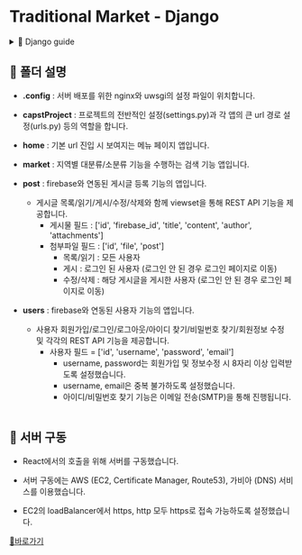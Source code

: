 # Traditional Market - Django

<details>
<summary>📕 Django guide</summary>

- **templates** : HTML 템플릿 파일을 보관하는 폴더입니다. (이 프로젝트에서는 실행을 위한 최소한의 프론트를 작성하였습니다)

- **__init__.py** : 패키지로써 인식되기 위한 빈 파일입니다.

- **apps.py** : 앱 이름, 필드 유형 등의 앱 설정을 하는 파일입니다.

- **forms.py** : 웹 양식, 데이터 처리를 위한 폼 클래스를 정의하는 파일입니다.

- **models.py** : 데이터베이스 모델 구조를 정의하는 파일입니다.

- **serializers.py** : Django REST Framework에서 사용되는 직렬화 클래스를 정의하는 파일입니다.

- **urls.py** : URL 패턴을 정의하는 파일입니다.

- **views.py** : 요청 처리 로직, 템플릿 렌더링, API 응답 생성 등의 기능을 하는 뷰 함수를 정의하는 파일입니다.
  
<br><br>
</details>

## 🌿 폴더 설명

- **.config** : 서버 배포를 위한 nginx와 uwsgi의 설정 파일이 위치합니다.
  
- **capstProject** : 프로젝트의 전반적인 설정(settings.py)과 각 앱의 큰 url 경로 설정(urls.py) 등의 역할을 합니다.

- **home** : 기본 url 진입 시 보여지는 메뉴 페이지 앱입니다.

- **market** : 지역별 대분류/소분류 기능을 수행하는 검색 기능 앱입니다.

- **post** : firebase와 연동된 게시글 등록 기능의 앱입니다.
  * 게시글 목록/읽기/게시/수정/삭제와 함께 viewset을 통해 REST API 기능을 제공합니다.
    - 게시물 필드 : ['id', 'firebase_id', 'title', 'content', 'author', 'attachments']
    - 첨부파일 필드 : ['id', 'file', 'post']
      - 목록/읽기 : 모든 사용자
      - 게시 : 로그인 된 사용자 (로그인 안 된 경우 로그인 페이지로 이동)
      - 수정/삭제 : 해당 게시글을 게시한 사용자 (로그인 안 된 경우 로그인 페이지로 이동)

- **users** : firebase와 연동된 사용자 기능의 앱입니다.
  * 사용자 회원가입/로그인/로그아웃/아이디 찾기/비밀번호 찾기/회원정보 수정 및 각각의 REST API 기능을 제공합니다.
    - 사용자 필드 = ['id', 'username', 'password', 'email']
      - username, password는 회원가입 및 정보수정 시 8자리 이상 입력받도록 설정했습니다.
      - username, email은 중복 불가하도록 설정했습니다.
      - 아이디/비밀번호 찾기 기능은 이메일 전송(SMTP)을 통해 진행됩니다.
<br><br>

## 🌿 서버 구동

- React에서의 호출을 위해 서버를 구동했습니다.

- 서버 구동에는 AWS (EC2, Certificate Manager, Route53), 가비아 (DNS) 서비스를 이용했습니다.

- EC2의 loadBalancer에서 https, http 모두 https로 접속 가능하도록 설정했습니다.

[🔗바로가기](https://tradi-market.site)


